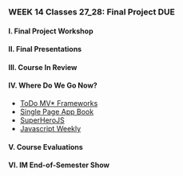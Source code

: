 ### WEEK 14 Classes 27_28: Final Project DUE

#### I. Final Project Workshop

#### II. Final Presentations

#### III. Course In Review

#### IV. Where Do We Go Now?
* [ToDo MV* Frameworks](http://todomvc.com/)
* [Single Page App Book](http://singlepageappbook.com/)
* [SuperHeroJS](http://superherojs.com/)
* [Javascript Weekly](http://javascriptweekly.com/)

#### V. Course Evaluations

#### VI. IM End-of-Semester Show